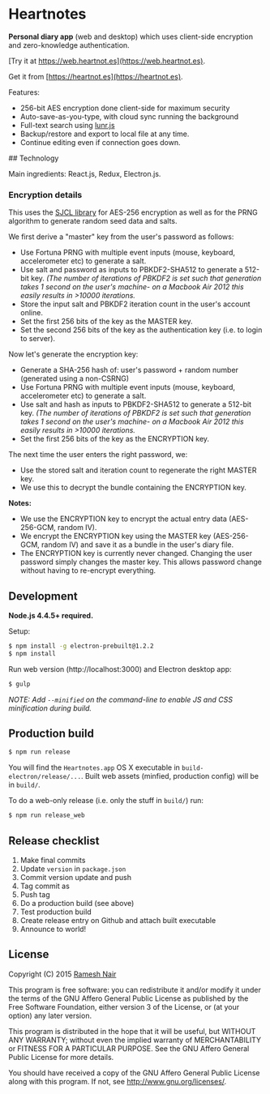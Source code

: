 # Heartnotes

**Personal diary app** (web and desktop) which uses client-side 
encryption and zero-knowledge authentication.

[Try it at https://web.heartnot.es](https://web.heartnot.es).

Get it from [https://heartnot.es](https://heartnot.es).

Features:

* 256-bit AES encryption done client-side for maximum security
* Auto-save-as-you-type, with cloud sync running the background
* Full-text search using [lunr.js](http://lunrjs.com/)
* Backup/restore and export to local file at any time.
* Continue editing even if connection goes down.

## Technology

Main ingredients: React.js, Redux, Electron.js.

### Encryption details

This uses the [SJCL library](https://crypto.stanford.edu/sjcl/) for AES-256 
encryption as well as for the PRNG algorithm to generate random seed data and 
salts.

We first derive a "master" key from the user's password as follows:

* Use Fortuna PRNG with multiple event inputs (mouse, keyboard, accelerometer etc) to generate a salt.
* Use salt and password as inputs to PBKDF2-SHA512 to generate a 512-bit key. _(The number of iterations of PBKDF2 is set such that generation takes 1 second on the user's machine- on a Macbook Air 2012 this easily results in >10000 iterations._
* Store the input salt and PBKDF2 iteration count in the user's account online.
* Set the first 256 bits of the key as the MASTER key.
* Set the second 256 bits of the key as the authentication key (i.e. to login to server).

Now let's generate the encryption key:

* Generate a SHA-256 hash of: user's password + random number (generated using a non-CSRNG)
* Use Fortuna PRNG with multiple event inputs (mouse, keyboard, accelerometer etc) to generate a salt.
* Use salt and hash as inputs to PBKDF2-SHA512 to generate a 512-bit key. _(The number of iterations of PBKDF2 is set such that generation takes 1 second on the user's machine- on a Macbook Air 2012 this easily results in >10000 iterations._
* Set the first 256 bits of the key as the ENCRYPTION key.

The next time the user enters the right password, we:

* Use the stored salt and iteration count to regenerate the right MASTER key. 
* We use this to decrypt the bundle containing the ENCRYPTION key.

**Notes:**

* We use the ENCRYPTION key to encrypt the actual entry data (AES-256-GCM, random IV).  
* We encrypt the ENCRYPTION key using the MASTER key (AES-256-GCM, random IV) and save it as a bundle in the user's diary file.
* The ENCRYPTION key is currently never changed. Changing the user password simply changes the master key. This allows password change without having to re-encrypt everything.


## Development

**Node.js 4.4.5+ required.**

Setup:

```bash
$ npm install -g electron-prebuilt@1.2.2
$ npm install
```

Run web version (http://localhost:3000) and Electron desktop app:

```bash
$ gulp
```

_NOTE: Add `--minified` on the command-line to enable JS and CSS minification during build._


## Production build

```bash
$ npm run release
```

You will find the `Heartnotes.app` OS X executable in `build-electron/release/...`. 
Built web assets (minfied, production config) will be in `build/`. 

To do a web-only release (i.e. only the stuff in `build/`) run:

```bash
$ npm run release_web
```


## Release checklist

1. Make final commits
2. Update `version` in `package.json`
3. Commit version update and push
4. Tag commit as <version>
5. Push tag
6. Do a production build (see above)
7. Test production build
8. Create release entry on Github and attach built executable
9. Announce to world!



## License

Copyright (C) 2015 [Ramesh Nair](https://hiddentao.com)

This program is free software: you can redistribute it and/or modify
it under the terms of the GNU Affero General Public License as
published by the Free Software Foundation, either version 3 of the
License, or (at your option) any later version.

This program is distributed in the hope that it will be useful,
but WITHOUT ANY WARRANTY; without even the implied warranty of
MERCHANTABILITY or FITNESS FOR A PARTICULAR PURPOSE.  See the
GNU Affero General Public License for more details.

You should have received a copy of the GNU Affero General Public License
along with this program.  If not, see <http://www.gnu.org/licenses/>.


